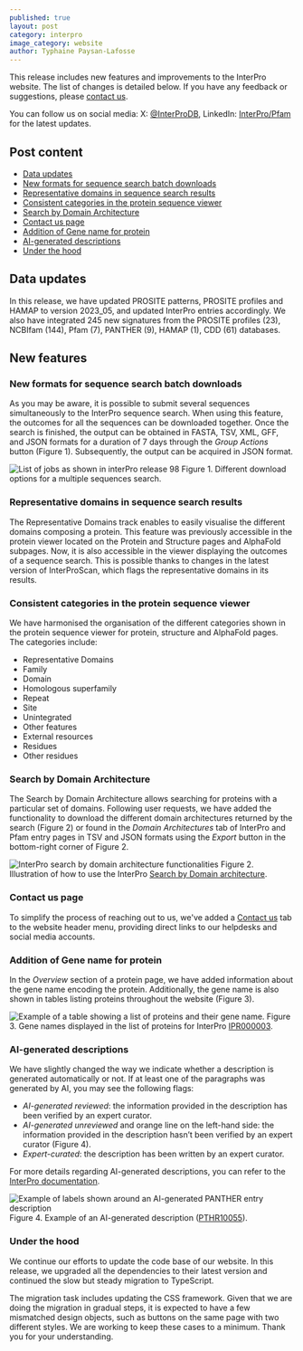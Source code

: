 ```yaml
---
published: true
layout: post
category: interpro
image_category: website
author: Typhaine Paysan-Lafosse
---
```

This release includes new features and improvements to the InterPro website. The list of changes is detailed below. If you have any feedback or suggestions, please [contact us](https://www.ebi.ac.uk/support/interpro).

You can follow us on social media: X: [@InterProDB](https://twitter.com/InterProDB), LinkedIn: [InterPro/Pfam](https://www.linkedin.com/company/interpro-pfam/) for the latest updates.

## Post content
- [Data updates](#data-updates)
- [New formats for sequence search batch downloads](#new-formats-for-sequence-search-batch-downloads)
- [Representative domains in sequence search results](#representative-domains-in-sequence-search-results)
- [Consistent categories in the protein sequence viewer](#consistent-categories-in-the-protein-sequence-viewer)
- [Search by Domain Architecture](#search-by-domain-architecture)
- [Contact us page](#contact-us-page)
- [Addition of Gene name for protein](#addition-of-gene-name-for-protein)
- [AI-generated descriptions](#ai-generated-descriptions)
- [Under the hood](#under-the-hood)

## Data updates
In this release, we have updated PROSITE patterns, PROSITE profiles and HAMAP to version 2023_05, and updated InterPro entries accordingly.
We also have integrated 245 new signatures from the PROSITE profiles (23), NCBIfam (144), Pfam (7), PANTHER (9), HAMAP (1), CDD (61) databases.

## New features
### New formats for sequence search batch downloads
As you may be aware, it is possible to submit several sequences simultaneously to the InterPro sequence search. When using this feature, the outcomes for all the sequences can be downloaded together. Once the search is finished, the output can be obtained in FASTA, TSV, XML, GFF, and JSON formats for a duration of 7 days through the _Group Actions_ button (Figure 1). Subsequently, the output can be acquired in JSON format.

![List of jobs as shown in interPro release 98]({{site.baseurl}}/assets/media/images/posts/interPro_98_list_jobs.png)
Figure 1. Different download options for a multiple sequences search.

### Representative domains in sequence search results
The Representative Domains track enables to easily visualise the different domains composing a protein. This feature was previously accessible in the protein viewer located on the Protein and Structure pages and AlphaFold subpages. Now, it is also accessible in the viewer displaying the outcomes of a sequence search. This is possible thanks to changes in the latest version of InterProScan, which flags the representative domains in its results.

### Consistent categories in the protein sequence viewer
We have harmonised the organisation of the different categories shown in the protein sequence viewer for protein, structure and AlphaFold pages.
The categories include:
- Representative Domains
- Family
- Domain
- Homologous superfamily
- Repeat
- Site
- Unintegrated
- Other features
- External resources
- Residues
- Other residues

### Search by Domain Architecture
The Search by Domain Architecture allows searching for proteins with a particular set of domains. Following user requests, we have added the functionality to download the different domain architectures returned by the search (Figure 2) or found in the _Domain Architectures_ tab of InterPro and Pfam entry pages in TSV and JSON formats using the _Export_ button in the bottom-right corner of Figure 2.

![InterPro search by domain architecture functionalities]({{site.baseurl}}/assets/media/images/posts/interpro_98_ida.png)
Figure 2. Illustration of how to use the InterPro [Search by Domain architecture](https://www.ebi.ac.uk/interpro/search/ida/).

### Contact us page
To simplify the process of reaching out to us, we've added a [Contact us](https://www.ebi.ac.uk/interpro/contact/) tab to the website header menu, providing direct links to our helpdesks and social media accounts. 

### Addition of Gene name for protein
In the _Overview_ section of a protein page, we have added information about the gene name encoding the protein. Additionally, the gene name is also shown in tables listing proteins throughout the website (Figure 3).

![Example of a table showing a list of proteins and their gene name.]({{site.baseurl}}/assets/media/images/posts/interpro_98_gene_names.png)
Figure 3. Gene names displayed in the list of proteins for InterPro [IPR000003](https://www.ebi.ac.uk/interpro/entry/InterPro/IPR000003/protein/UniProt/#table).

### AI-generated descriptions
We have slightly changed the way we indicate whether a description is generated automatically or not. If at least one of the paragraphs was generated by AI, you may see the following flags:
- _AI-generated reviewed_: the information provided in the description has been verified by an expert curator.
- _AI-generated unreviewed_ and orange line on the left-hand side: the information provided in the description hasn’t been verified by an expert curator (Figure 4).
- _Expert-curated_: the description has been written by an expert curator.

For more details regarding AI-generated descriptions, you can refer to the [InterPro documentation](https://interpro-documentation.readthedocs.io/en/latest/llm_descriptions.html).

![Example of labels shown around an AI-generated PANTHER entry description]({{site.baseurl}}/assets/media/images/posts/interpro_98_ai_desc.png)
Figure 4. Example of an AI-generated description ([PTHR10055](https://www.ebi.ac.uk/interpro/entry/unintegrated/panther/PTHR10055/)).

### Under the hood
We continue our efforts to update the code base of our website. In this release, we upgraded all the dependencies to their latest version and continued the slow but steady migration to TypeScript.

The migration task includes updating the CSS framework. Given that we are doing the migration in gradual steps, it is expected to have a few mismatched design objects, such as buttons on the same page with two different styles. We are working to keep these cases to a minimum. Thank you for your understanding.

